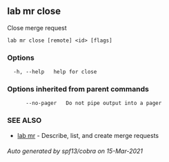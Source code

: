 ## lab mr close

Close merge request

```
lab mr close [remote] <id> [flags]
```

### Options

```
  -h, --help   help for close
```

### Options inherited from parent commands

```
      --no-pager   Do not pipe output into a pager
```

### SEE ALSO

* [lab mr](lab_mr.md)	 - Describe, list, and create merge requests

###### Auto generated by spf13/cobra on 15-Mar-2021
